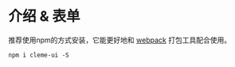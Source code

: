 # 介绍 & 表单
推荐使用npm的方式安装，它能更好地和 [webpack](https://webpack.js.org/) 打包工具配合使用。
```
npm i cleme-ui -S
```